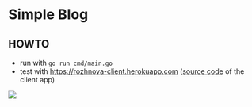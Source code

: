 


# Simple Blog


## HOWTO

- run with `go run cmd/main.go`
- test with https://rozhnova-client.herokuapp.com ([source code](https://github.com/AnnaRozhnova/blog-client) of the client app)



<img src="./images/make-run.png">